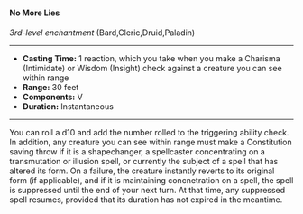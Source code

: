 #### No More Lies
*3rd-level enchantment* (Bard,Cleric,Druid,Paladin)
___
- **Casting Time:** 1 reaction, which you take when you make a Charisma (Intimidate) or Wisdom (Insight) check against a creature you can see within range
- **Range:** 30 feet
- **Components:** V
- **Duration:** Instantaneous
---
You can roll a d10 and add the number rolled to the
triggering ability check. In addition, any creature
you can see within range must make a Constitution
saving throw if it is a shapechanger, a spellcaster
concentrating on a transmutation or illusion spell,
or currently the subject of a spell that has altered its
form. On a failure, the creature instantly reverts to
its original form (if applicable), and if it is
maintaining concnetration on a spell, the spell is
suppressed until the end of your next turn. At that
time, any suppressed spell resumes, provided that
its duration has not expired in the meantime.
